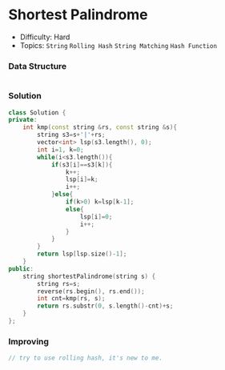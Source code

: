 # Shortest Palindrome
- Difficulty: Hard
- Topics: `String` `Rolling Hash` `String Matching` `Hash Function`

### Data Structure
``` cpp
```

### Solution
``` cpp
class Solution {
private:
    int kmp(const string &rs, const string &s){
        string s3=s+'|'+rs;
        vector<int> lsp(s3.length(), 0);
        int i=1, k=0;
        while(i<s3.length()){
            if(s3[i]==s3[k]){
                k++;
                lsp[i]=k;
                i++;
            }else{
                if(k>0) k=lsp[k-1];
                else{
                    lsp[i]=0;
                    i++;
                }
            }
        }
        return lsp[lsp.size()-1];
    }
public:
    string shortestPalindrome(string s) {
        string rs=s;
        reverse(rs.begin(), rs.end());
        int cnt=kmp(rs, s);
        return rs.substr(0, s.length()-cnt)+s;
    }
};
```

### Improving
``` cpp
// try to use rolling hash, it's new to me.
```